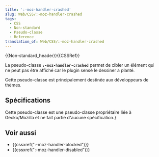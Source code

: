 ```yaml
---
title: ':-moz-handler-crashed'
slug: Web/CSS/:-moz-handler-crashed
tags:
  - CSS
  - Non-standard
  - Pseudo-classe
  - Reference
translation_of: Web/CSS/:-moz-handler-crashed
---
```

{{Non-standard_header}}{{CSSRef}}

La pseudo-classe **`:-moz-handler-crashed`** permet de cibler un élément qui ne peut pas être affiché car le plugin sensé le dessiner a planté.

Cette pseudo-classe est principalement destinée aux développeurs de thèmes.

## Spécifications

Cette pseudo-classe est une pseudo-classe propriétaire liée à Gecko/Mozilla et ne fait partie d'aucune spécification.}

## Voir aussi

- {{cssxref(":-moz-handler-blocked")}}
- {{cssxref(":-moz-handler-disabled")}}
